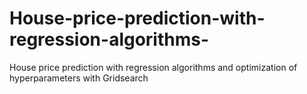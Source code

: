 # House-price-prediction-with-regression-algorithms-
House price prediction with regression algorithms and optimization of hyperparameters with Gridsearch
